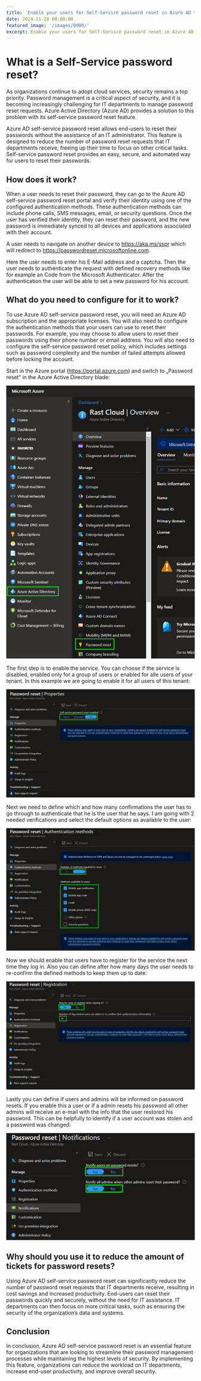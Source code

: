```yaml
---
title: 'Enable your users for Self-Service password reset in Azure AD to reduce the amount of tickets with password reset requests.'
date: 2024-11-28 00:00:00
featured_image: '/images/0000/'
excerpt: Enable your users for Self-Service password reset in Azure AD to reduce the amount of tickets with password reset requests.
---
```


# What is a Self-Service password reset?

As organizations continue to adopt cloud services, security remains a top priority. Password management is a critical aspect of security, and it is becoming increasingly challenging for IT departments to manage password reset requests. Azure Active Directory (Azure AD) provides a solution to this problem with its self-service password reset feature.

Azure AD self-service password reset allows end-users to reset their passwords without the assistance of an IT administrator. This feature is designed to reduce the number of password reset requests that IT departments receive, freeing up their time to focus on other critical tasks. Self-service password reset provides an easy, secure, and automated way for users to reset their passwords.

## How does it work?
When a user needs to reset their password, they can go to the Azure AD self-service password reset portal and verify their identity using one of the configured authentication methods. These authentication methods can include phone calls, SMS messages, email, or security questions. Once the user has verified their identity, they can reset their password, and the new password is immediately synced to all devices and applications associated with their account.

A user needs to navigate on another device to https://aka.ms/sspr which will redirect to https://passwordreset.microsoftonline.com.

Here the user needs to enter his E-Mail address and a captcha. Then the user needs to authenticate the request with defined recovery methods like for example an Code from the Microsoft Authenticator. After the authentication the user will be able to set a new password for his account.

## What do you need to configure for it to work?
To use Azure AD self-service password reset, you will need an Azure AD subscription and the appropriate licenses. You will also need to configure the authentication methods that your users can use to reset their passwords. For example, you may choose to allow users to reset their passwords using their phone number or email address. You will also need to configure the self-service password reset policy, which includes settings such as password complexity and the number of failed attempts allowed before locking the account.

Start in the Azure portal (https://portal.azure.com) and switch to „Password reset“ in the Azure Active Directory blade:

![](/images/0021/1.png)

The first step is to enable the service. You can choose if the service is disabled, enabled only for a group of users or enabled for alle users of your tenant. In this example we are going to enable it for all users of this tenant:

![](/images/0021/2.png)

Next we need to define which and how many confirmations the user has to go through to authenticate that he is the user that he says. I am going with 2 needed verifications and select the default options as available to the user:

![](/images/0021/3.png)

Now we should enable that users have to register for the service the next time they log in. Also you can define after how many days the user needs to re-confirm the defined methods to keep them up to date:

![](/images/0021/4.png)

Lastly you can define if users and admins will be informed on password resets. If you enable this a user or if a admin resets his password all other admins will receive an e-mail with the info that the user restored his password. This can be helpfully to identify if a user account was stolen and a password was changed:

![](/images/0021/5.png)

## Why should you use it to reduce the amount of tickets for password resets?
Using Azure AD self-service password reset can significantly reduce the number of password reset requests that IT departments receive, resulting in cost savings and increased productivity. End-users can reset their passwords quickly and securely, without the need for IT assistance. IT departments can then focus on more critical tasks, such as ensuring the security of the organization’s data and systems.

## Conclusion
In conclusion, Azure AD self-service password reset is an essential feature for organizations that are looking to streamline their password management processes while maintaining the highest levels of security. By implementing this feature, organizations can reduce the workload on IT departments, increase end-user productivity, and improve overall security.